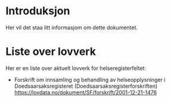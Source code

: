 # Introduksjon

Her vil det staa litt informasjom om dette dokumentet. 

# Liste over lovverk

Her er en liste over aktuelt lovverk for helseregisterfeltet:

* Forskrift om innsamling og behandling av helseopplysninger i Doedsaarsaksregisteret (Doedsaarsaksregisterforskriften) 
https://lovdata.no/dokument/SF/forskrift/2001-12-21-1476




